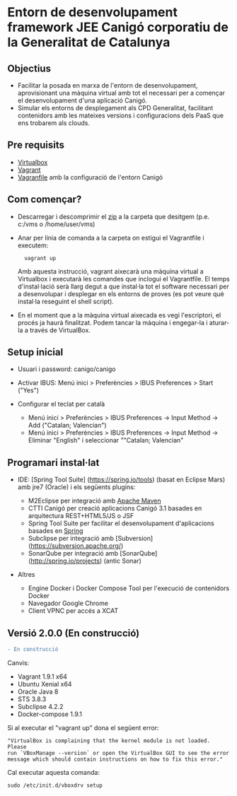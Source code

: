 # Entorn de desenvolupament framework JEE Canigó corporatiu de la Generalitat de Catalunya

## Objectius

* Facilitar la posada en marxa de l'entorn de desenvolupament, aprovisionant una màquina virtual amb tot el necessari per a començar el desenvolupament d'una aplicació Canigó.
* Simular els entorns de desplegament als CPD Generalitat, facilitant contenidors amb les mateixes versions i configuracions dels PaaS que ens trobarem als clouds.

## Pre requisits

* [Virtualbox](https://www.virtualbox.org/wiki/Downloads)
* [Vagrant](http://www.vagrantup.com/downloads.html)
* [Vagranfile](https://github.com/cs-canigo/dev-environment/releases/tag/v1.0.2) amb la configuració de l'entorn Canigó 

## Com començar?

* Descarregar i descomprimir el [zip](https://github.com/cs-canigo/dev-environment/archive/v1.0.2.zip) a la carpeta que desitgem (p.e. c:/vms o /home/user/vms)

* Anar per línia de comanda a la carpeta on estigui el Vagrantfile i executem:

		vagrant up	

	Amb aquesta instrucció, vagrant aixecarà una màquina virtual a Virtualbox i executarà les comandes que inclogui el Vagrantfile. El temps d'instal·lació serà llarg degut a que instal·la tot el software necessari per a desenvolupar i desplegar en els entorns de proves (es pot veure què instal·la reseguint el shell script).

* En el moment que a la màquina virtual aixecada es vegi l'escriptori, el procés ja haurà finalitzat. Podem tancar la màquina i engegar-la i aturar-la a través de VirtualBox.


## Setup inicial

* Usuari i password: canigo/canigo

* Activar IBUS: Menú inici > Preferències > IBUS Preferences > Start ("Yes")
* Configurar el teclat per català
	
	- Menú inici > Preferències > IBUS Preferences -> Input Method -> Add ("Catalan; Valencian")
	- Menú inici > Preferències > IBUS Preferences -> Input Method -> Eliminar "English" i seleccionar ""Catalan; Valencian"


## Programari instal·lat

* IDE: [Spring Tool Suite] (https://spring.io/tools) (basat en Eclipse Mars) amb jre7 (Oracle) i els següents plugins:

	- M2Eclipse per integració amb [Apache Maven](https://maven.apache.org/)
	- CTTI Canigó per creació aplicacions Canigó 3.1 basades en arquitectura REST+HTML5/JS o JSF
	- Spring Tool Suite per facilitar el desenvolupament d'aplicacions basades en [Spring](http://spring.io/projects)
	- Subclipse per integració amb [Subversion] (https://subversion.apache.org/)
	- SonarQube per integració amb [SonarQube] (http://spring.io/projects) (antic Sonar)

* Altres

	- Engine Docker i Docker Compose Tool per l'execució de contenidors Docker
	- Navegador Google Chrome
	- Client VPNC per accés a XCAT

## Versió 2.0.0 (En construcció)

```diff
- En construcció
```

Canvis:

- Vagrant 1.9.1 x64
- Ubuntu Xenial x64
- Oracle Java 8
- STS 3.8.3
- Subclipse 4.2.2
- Docker-compose 1.9.1

Si al executar el "vagrant up" dona el següent error:

```
"VirtualBox is complaining that the kernel module is not loaded. Please
run `VBoxManage --version` or open the VirtualBox GUI to see the error
message which should contain instructions on how to fix this error."
```

Cal executar aquesta comanda:

``
sudo /etc/init.d/vboxdrv setup
``
 